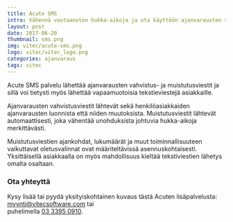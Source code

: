 ```yaml
---
title: Acute SMS
intro: Vähennä vastaanoton hukka-aikoja ja ota käyttöön ajanvarausten sms-viestit.
layout: post
date: 2017-06-20
thumbnail: sms.png
img: vitec/acute-sms.png
logo: vitec/vitec_logo.png
categories: ajanvaraus
tags: vitec
---
```

Acute SMS palvelu lähettää ajanvarausten vahvistus- ja muistutusviestit ja sillä voi tietysti myös lähettää vapaamuotoisia tekstieviestejä asiakkaille.

Ajanvarausten vahvistusviestit lähtevät sekä henkilöasiakkaiden ajanvarausten luonnista että niiden muutoksista. Muistutusviestit lähtevät automaattisesti, joka vähentää unohduksista johtuvia hukka-aikoja merkittävästi.

Muistutusviestien ajankohdat, lukumäärät ja muut toiminnallisuuteen vaikuttavat oletusvalinnat ovat määriteltävissä asennuskohtaisesti.
Yksittäisellä asiakkaalla on myös mahdollisuus kieltää tekstiviestien lähetys omalta osaltaan.

### Ota yhteyttä
 
Kysy lisää tai pyydä yksityiskohtainen kuvaus tästä Acuten lisäpalvelusta:  
[myynti@vitecsoftware.com](mailto://myynti@vitecsoftware.com) tai  
puhelimella [03 3395 0910](tel://+358333950910).
